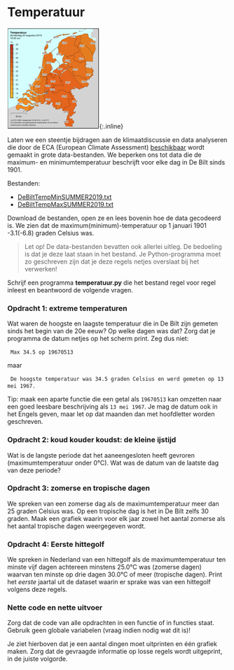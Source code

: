# Temperatuur

![](../assets/KaartNederlandKlein.png){:.inline}

Laten we een steentje bijdragen aan de klimaatdiscussie en data analyseren die  door de ECA (European Climate Assessment) [beschikbaar](https://www.ecad.eu/dailydata/predefinedseries.php) wordt gemaakt in grote data-bestanden. We beperken ons tot data die de maximum- en minimumtemperatuur beschrijft voor elke dag in De Bilt sinds 1901.

Bestanden: 

- [DeBiltTempMinSUMMER2019.txt](../data/DeBiltTempMinSUMMER2019.txt)
- [DeBiltTempMaxSUMMER2019.txt](../data/DeBiltTempMaxSUMMER2019.txt)

Download de bestanden, open ze en lees bovenin hoe de data gecodeerd is. We zien dat de maximum(minimum)-temperatuur op 1 januari 1901 -3.1(-6.8) graden Celsius was.

> Let op! De data-bestanden bevatten ook allerlei uitleg. De bedoeling is dat je deze laat staan in het bestand. Je Python-programma moet zo geschreven zijn dat je deze regels netjes overslaat bij het verwerken!

Schrijf een programma **temperatuur.py** die het bestand regel voor regel inleest
en beantwoord de volgende vragen.

### Opdracht 1: extreme temperaturen

Wat waren de hoogste en laagste temperatuur die in De Bilt zijn gemeten sinds het begin van de 20e eeuw? Op welke dagen was dat? Zorg dat je programma de datum netjes op het scherm print. Zeg dus niet: 

     Max 34.5 op 19670513

maar

     De hoogste temperatuur was 34.5 graden Celsius en werd gemeten op 13 mei 1967.

Tip: maak een aparte functie die een getal als `19670513` kan omzetten naar een goed leesbare beschrijving als `13 mei 1967`. Je mag de datum ook in het Engels geven, maar let op dat maanden dan met hoofdletter worden geschreven.

### Opdracht 2: koud kouder koudst: de kleine ijstijd

Wat is de langste periode dat het aaneengesloten heeft gevroren (maximumtemperatuur onder 0°C). Wat was de datum van de laatste dag van deze periode?

### Opdracht 3: zomerse en tropische dagen

We spreken van een zomerse dag als de maximumtemperatuur meer dan 25 graden Celsius was. Op een tropische dag is het in De Bilt zelfs 30 graden. Maak een grafiek waarin voor elk jaar zowel het aantal zomerse als het aantal tropische dagen weergegeven wordt.

### Opdracht 4: Eerste hittegolf

We spreken in Nederland van een hittegolf als de maximumtemperatuur ten minste vijf dagen achtereen minstens 25.0°C was (zomerse dagen) waarvan ten minste op drie dagen 30.0°C of meer (tropische dagen). Print het *eerste* jaartal uit de dataset waarin er sprake was van een hittegolf volgens deze regels.

### Nette code en nette uitvoer

Zorg dat de code van alle opdrachten in een functie of in functies staat. Gebruik geen globale variabelen (vraag indien nodig wat dit is)!

Je ziet hierboven dat je een aantal dingen moet uitprinten en één grafiek maken. Zorg dat de gevraagde informatie op losse regels wordt uitgeprint, in de juiste volgorde.
